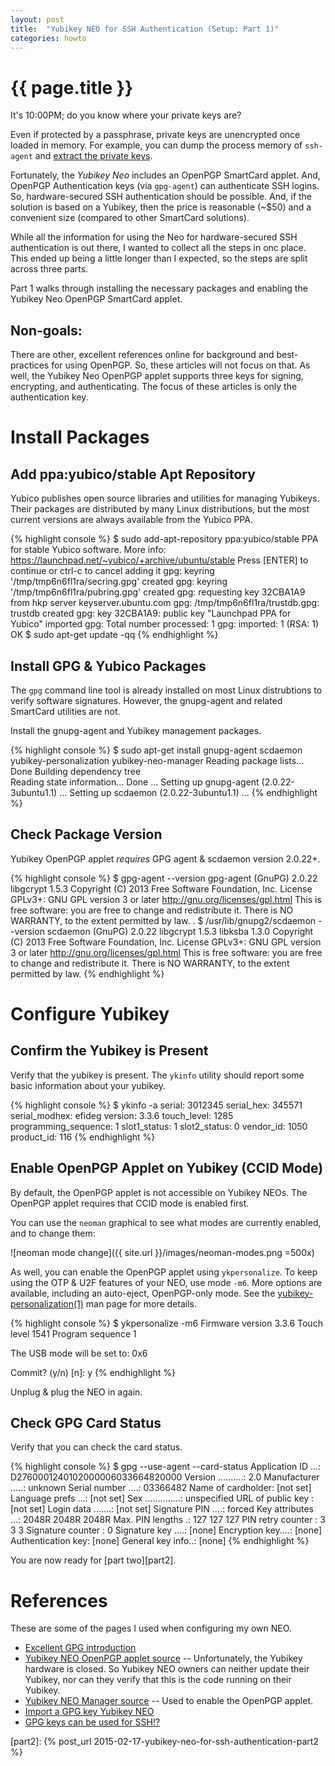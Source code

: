 ```yaml
---
layout: post
title:  "Yubikey NEO for SSH Authentication (Setup: Part 1)"
categories: howto
---
```


<div id="table_of_content"></div>

# {{ page.title }}

It's 10:00PM; do you know where your private keys are?

Even if protected by a passphrase, private keys are unencrypted once loaded in
memory. For example, you can dump the process memory of `ssh-agent` and [extract
the private keys][extractssh].

Fortunately, the _Yubikey Neo_ includes an OpenPGP SmartCard applet. And, OpenPGP
Authentication keys (via `gpg-agent`) can authenticate SSH logins. So,
hardware-secured SSH authentication should be possible. And, if the solution is
based on a Yubikey, then the price is reasonable (~$50) and a convenient size
(compared to other SmartCard solutions).

While all the information for using the Neo for hardware-secured SSH
authentication is out there, I wanted to collect all the steps in
onc place. This ended up being a little longer than I expected, so the steps are
split across three parts.

Part 1 walks through installing the necessary packages and enabling the Yubikey
Neo OpenPGP SmartCard applet.

## Non-goals:

There are other, excellent references online for background and best-practices
for using OpenPGP. So, these articles will not focus on that. As well, the
Yubikey Neo OpenPGP applet supports three keys for signing, encrypting, and
authenticating. The focus of these articles is only the authentication key. 

# Install Packages

## Add ppa:yubico/stable Apt Repository

Yubico publishes open source libraries and utilities for managing Yubikeys.
Their packages are distributed by many Linux distributions, but the most current
versions are always available from the Yubico PPA.

{% highlight console %}
$ sudo add-apt-repository ppa:yubico/stable
 PPA for stable Yubico software.
 More info: https://launchpad.net/~yubico/+archive/ubuntu/stable
Press [ENTER] to continue or ctrl-c to cancel adding it
gpg: keyring '/tmp/tmp6n6fl1ra/secring.gpg' created
gpg: keyring '/tmp/tmp6n6fl1ra/pubring.gpg' created
gpg: requesting key 32CBA1A9 from hkp server keyserver.ubuntu.com
gpg: /tmp/tmp6n6fl1ra/trustdb.gpg: trustdb created
gpg: key 32CBA1A9: public key "Launchpad PPA for Yubico" imported
gpg: Total number processed: 1
gpg:               imported: 1  (RSA: 1)
OK
$ sudo apt-get update -qq
{% endhighlight %}

## Install GPG & Yubico Packages

The `gpg` command line tool is already installed on most Linux distrubtions to
verify software signatures. However, the gnupg-agent and related SmartCard
utilities are not.

Install the gnupg-agent and Yubikey management packages.

{% highlight console %}
$ sudo apt-get install gnupg-agent scdaemon yubikey-personalization yubikey-neo-manager
Reading package lists... Done
Building dependency tree       
Reading state information... Done
...
Setting up gnupg-agent (2.0.22-3ubuntu1.1) ...
Setting up scdaemon (2.0.22-3ubuntu1.1) ...
{% endhighlight %}

## Check Package Version

Yubikey OpenPGP applet _requires_ GPG agent & scdaemon version 2.0.22+.

{% highlight console %}
$ gpg-agent --version
gpg-agent (GnuPG) 2.0.22
libgcrypt 1.5.3
Copyright (C) 2013 Free Software Foundation, Inc.
License GPLv3+: GNU GPL version 3 or later <http://gnu.org/licenses/gpl.html>
This is free software: you are free to change and redistribute it.
There is NO WARRANTY, to the extent permitted by law.
.
$ /usr/lib/gnupg2/scdaemon --version
scdaemon (GnuPG) 2.0.22
libgcrypt 1.5.3
libksba 1.3.0
Copyright (C) 2013 Free Software Foundation, Inc.
License GPLv3+: GNU GPL version 3 or later <http://gnu.org/licenses/gpl.html>
This is free software: you are free to change and redistribute it.
There is NO WARRANTY, to the extent permitted by law.
{% endhighlight %}

# Configure Yubikey

## Confirm the Yubikey is Present

Verify that the yubikey is present. The `ykinfo` utility should report some
basic information about your yubikey.

{% highlight console %}
$ ykinfo -a
serial: 3012345
serial_hex: 345571
serial_modhex: efideg
version: 3.3.6
touch_level: 1285
programming_sequence: 1
slot1_status: 1
slot2_status: 0
vendor_id: 1050
product_id: 116
{% endhighlight %}

## Enable OpenPGP Applet on Yubikey (CCID Mode)

By default, the OpenPGP applet is not accessible on Yubikey NEOs. The OpenPGP
applet requires that CCID mode is enabled first.

You can use the `neoman` graphical to see what modes are currently enabled, and
to change them:

![neoman mode change]({{ site.url }}/images/neoman-modes.png =500x)

As well, you can enable the OpenPGP applet using `ykpersonalize`. To keep using
the OTP & U2F features of your NEO, use mode `-m6`. More options are available,
including an auto-eject, OpenPGP-only mode. See the
[yubikey-personalization(1)][ykpersonalize] man page for more details.

{% highlight console %}
$ ykpersonalize -m6
Firmware version 3.3.6 Touch level 1541 Program sequence 1

The USB mode will be set to: 0x6

Commit? (y/n) [n]: y
{% endhighlight %}

Unplug & plug the NEO in again.

## Check GPG Card Status

Verify that you can check the card status.

{% highlight console %}
$ gpg --use-agent --card-status
Application ID ...: D2760001240102000006033664820000
Version ..........: 2.0
Manufacturer .....: unknown
Serial number ....: 03366482
Name of cardholder: [not set]
Language prefs ...: [not set]
Sex ..............: unspecified
URL of public key : [not set]
Login data .......: [not set]
Signature PIN ....: forced
Key attributes ...: 2048R 2048R 2048R
Max. PIN lengths .: 127 127 127
PIN retry counter : 3 3 3
Signature counter : 0
Signature key ....: [none]
Encryption key....: [none]
Authentication key: [none]
General key info..: [none]
{% endhighlight %}

You are now ready for [part two][part2].

# References

These are some of the pages I used when configuring my own NEO.

* [Excellent GPG introduction](http://spin.atomicobject.com/2013/09/25/gpg-gnu-privacy-guard/)
* [Yubikey NEO OpenPGP applet source](https://github.com/Yubico/ykneo-openpgp) -- Unfortunately, the Yubikey hardware is closed. So Yubikey NEO owners can neither update their Yubikey, nor can they verify that this is the code running on their Yubikey.
* [Yubikey NEO Manager source](https://developers.yubico.com/yubikey-neo-manager/) -- Used to enable the OpenPGP applet.
* [Import a GPG key Yubikey NEO](https://developers.yubico.com/ykneo-openpgp/KeyImport.html)
* [GPG keys can be used for SSH!?](https://blog.habets.se/2013/02/GPG-and-SSH-with-Yubikey-NEO)


[extractssh]: https://blog.netspi.com/stealing-unencrypted-ssh-agent-keys-from-memory/
[ykpersonalize]: https://github.com/yubico/yubikey-personalization
[part2]: {% post_url 2015-02-17-yubikey-neo-for-ssh-authentication-part2 %}
